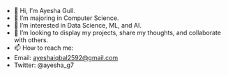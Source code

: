 - 👋 Hi, I’m Ayesha Gull.
- 🌱 I’m majoring in Computer Science.
- 👀 I’m interested in Data Science, ML, and AI.
- 💞️ I’m looking to display my projects, share my thoughts, and collaborate with others.
- 📫 How to reach me:
- Email: ayeshaiqbal2592@gmail.com
- Twitter: @ayesha_g7

<!---
ayeshag7/ayeshag7 is a ✨ special ✨ repository because its `README.md` (this file) appears on your GitHub profile.
You can click the Preview link to take a look at your changes.
--->
